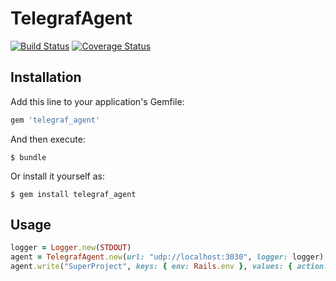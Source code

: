 # TelegrafAgent

[![Build Status](https://travis-ci.org/umbrellio/telegraf_agent.svg?branch=master)](https://travis-ci.org/umbrellio/telegraf_agent)
[![Coverage Status](https://coveralls.io/repos/github/umbrellio/telegraf_agent/badge.svg?branch=master)](https://coveralls.io/github/umbrellio/telegraf_agent?branch=master)

## Installation

Add this line to your application's Gemfile:

```ruby
gem 'telegraf_agent'
```

And then execute:

    $ bundle

Or install it yourself as:

    $ gem install telegraf_agent

## Usage

```ruby
logger = Logger.new(STDOUT)
agent = TelegrafAgent.new(url: "udp://localhost:3030", logger: logger)
agent.write("SuperProject", keys: { env: Rails.env }, values: { action: "index", duration: 0.2 })
```
